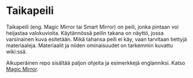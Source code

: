 # Taikapeili
Taikapeili (eng. Magic Mirror tai Smart Mirror) on peili, jonka pintaan voi heijastaa valokuvioita. Käytännössä peilin takana on näyttö, jossa varsinainen kuva esitetään. Mikä tahansa peili ei käy, vaan tarvitaan tiettyjä materiaaleja. Materiaalit ja niiden ominaisuudet on tarkemmin kuvattu wiki:ssä.

Alkuperäinen repo sisältää paljon ohjeita ja esimerkkejä englanniksi. Katso [Magic Mirror](https://magicmirror.builders/).
